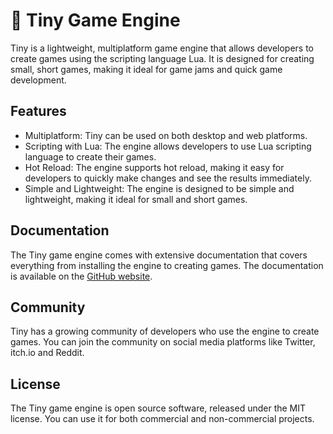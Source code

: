 # 🧸 Tiny Game Engine

Tiny is a lightweight, multiplatform game engine that allows developers to create games using the scripting language Lua. It is designed for creating small, short games, making it ideal for game jams and quick game development.

## Features

- Multiplatform: Tiny can be used on both desktop and web platforms.
- Scripting with Lua: The engine allows developers to use Lua scripting language to create their games.
- Hot Reload: The engine supports hot reload, making it easy for developers to quickly make changes and see the results immediately.
- Simple and Lightweight: The engine is designed to be simple and lightweight, making it ideal for small and short games.

## Documentation

The Tiny game engine comes with extensive documentation that covers everything from installing the engine to creating games. The documentation is available on the [GitHub website](https://minigdx.github.io/tiny/).

## Community

Tiny has a growing community of developers who use the engine to create games. You can join the community on social media platforms like Twitter, itch.io and Reddit.

## License

The Tiny game engine is open source software, released under the MIT license. You can use it for both commercial and non-commercial projects.
